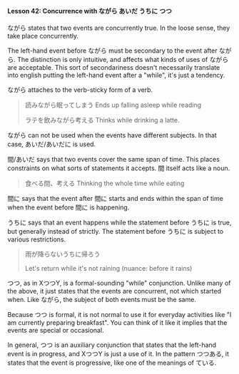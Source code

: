 #### Lesson 42: Concurrence with ながら あいだ うちに つつ

ながら states that two events are concurrently true. In the loose sense, they take place concurrently.

The left-hand event before ながら must be secondary to the event after ながら. The distinction is only intuitive, and affects what kinds of uses of ながら are acceptable. This sort of secondariness doesn't necessarily translate into english putting the left-hand event after a "while", it's just a tendency.

ながら attaches to the verb-sticky form of a verb.

> 読みながら眠ってしまう Ends up falling asleep while reading
>
> ラテを飲みながら考える Thinks while drinking a latte.

ながら can not be used when the events have different subjects. In that case, あいだ/あいだに is used.

間/あいだ says that two events cover the same span of time. This places constraints on what sorts of statements it accepts. 間 itself acts like a noun.

> 食べる間、考える Thinking the whole time while eating

間に says that the event after 間に starts and ends within the span of time when the event before 間に is happening.

うちに says that an event happens while the statement before うちに is true, but generally instead of strictly. The statement before うちに is subject to various restrictions.

> 雨が降らないうちに帰ろう
>
> Let's return while it's not raining (nuance: before it rains)

つつ, as in XつつY, is a formal-sounding "while" conjunction. Unlike many of the above, it just states that the events are concurrent, not which started when. Like ながら, the subject of both events must be the same.

Because つつ is formal, it is not normal to use it for everyday activities like "I am currently preparing breakfast". You can think of it like it implies that the events are special or occasional.

In general, つつ is an auxiliary conjunction that states that the left-hand event is in progress, and XつつY is just a use of it. In the pattern つつある, it states that the event is progressive, like one of the meanings of ている.
